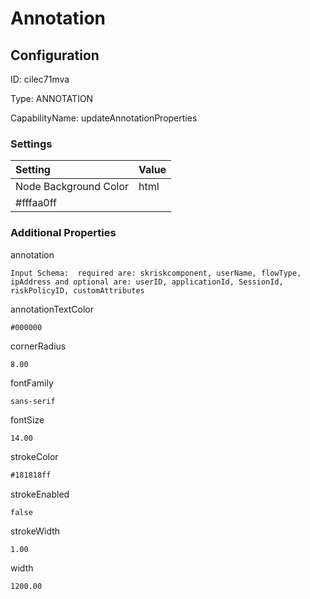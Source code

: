 # Annotation
## Configuration
ID:  cilec71mva

Type: ANNOTATION 

CapabilityName: updateAnnotationProperties

### Settings
| Setting | Value  |
| :------------------------ | ---------------------------------------- |
| Node Background Color | html 
#fffaa0ff | 






### Additional Properties
annotation
```string 
Input Schema:  required are: skriskcomponent, userName, flowType, ipAddress and optional are: userID, applicationId, SessionId, riskPolicyID, customAttributes
```


annotationTextColor
```html 
#000000
```


cornerRadius
```float64 
8.00
```


fontFamily
```string 
sans-serif
```


fontSize
```float64 
14.00
```


strokeColor
```html 
#181818ff
```


strokeEnabled
```bool 
false
```


strokeWidth
```float64 
1.00
```


width
```float64 
1200.00
```




